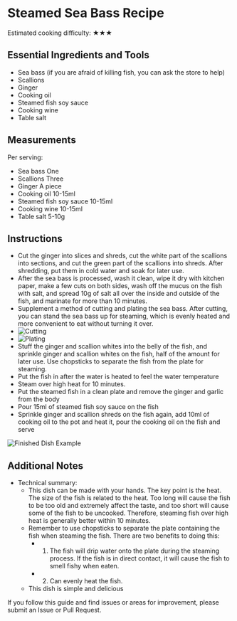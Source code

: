 # Steamed Sea Bass Recipe

Estimated cooking difficulty: ★★★

## Essential Ingredients and Tools

- Sea bass (if you are afraid of killing fish, you can ask the store to help)
- Scallions
- Ginger
- Cooking oil
- Steamed fish soy sauce
- Cooking wine
- Table salt

## Measurements

Per serving:

- Sea bass One
- Scallions Three
- Ginger A piece
- Cooking oil 10-15ml
- Steamed fish soy sauce 10-15ml
- Cooking wine 10-15ml
- Table salt 5-10g

## Instructions

- Cut the ginger into slices and shreds, cut the white part of the scallions into sections, and cut the green part of the scallions into shreds. After shredding, put them in cold water and soak for later use.
- After the sea bass is processed, wash it clean, wipe it dry with kitchen paper, make a few cuts on both sides, wash off the mucus on the fish with salt, and spread 10g of salt all over the inside and outside of the fish, and marinate for more than 10 minutes.
- Supplement a method of cutting and plating the sea bass. After cutting, you can stand the sea bass up for steaming, which is evenly heated and more convenient to eat without turning it over.
- ![Cutting](./改刀.jpg)
- ![Plating](./摆盘.jpg)
- Stuff the ginger and scallion whites into the belly of the fish, and sprinkle ginger and scallion whites on the fish, half of the amount for later use. Use chopsticks to separate the fish from the plate for steaming.
- Put the fish in after the water is heated to feel the water temperature
- Steam over high heat for 10 minutes.
- Put the steamed fish in a clean plate and remove the ginger and garlic from the body
- Pour 15ml of steamed fish soy sauce on the fish
- Sprinkle ginger and scallion shreds on the fish again, add 10ml of cooking oil to the pot and heat it, pour the cooking oil on the fish and serve

![Finished Dish Example](./清蒸鲈鱼.jpg)

## Additional Notes

- Technical summary:
  - This dish can be made with your hands. The key point is the heat. The size of the fish is related to the heat. Too long will cause the fish to be too old and extremely affect the taste, and too short will cause some of the fish to be uncooked. Therefore, steaming fish over high heat is generally better within 10 minutes.
  - Remember to use chopsticks to separate the plate containing the fish when steaming the fish. There are two benefits to doing this:
    - 1. The fish will drip water onto the plate during the steaming process. If the fish is in direct contact, it will cause the fish to smell fishy when eaten.
    - 2. Can evenly heat the fish.
  - This dish is simple and delicious

If you follow this guide and find issues or areas for improvement, please submit an Issue or Pull Request.
